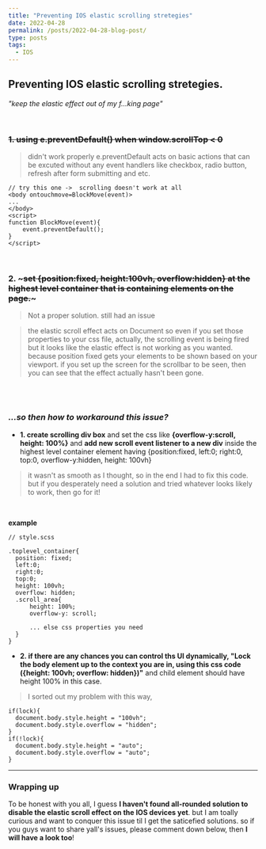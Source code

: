 ```yaml
---
title: "Preventing IOS elastic scrolling stretegies"
date: 2022-04-28
permalink: /posts/2022-04-28-blog-post/
type: posts
tags:
  - IOS
---
```


## Preventing IOS elastic scrolling stretegies.

_"keep the elastic effect out of my f...king page"_

<br/>

### ~~1. using e.preventDefault() when window.scrollTop < 0~~

> didn't work properly
> e.preventDefault acts on basic actions that can be excuted without any event handlers like checkbox, radio button, refresh after form submitting and etc.

```
// try this one ->  scrolling doesn't work at all
<body ontouchmove=BlockMove(event)>
...
</body>
<script>
function BlockMove(event){
    event.preventDefault();
}
</script>
```

<br/>

### 2. ~~~set {position:fixed, height:100vh, overflow:hidden} at the highest level container that is containing elements on the page.~~~

> Not a proper solution. still had an issue

> the elastic scroll effect acts on Document so even if you set those properties to your css file, actually, the scrolling event is being fired but it looks like the elastic effect is not working as you wanted. because position fixed gets your elements to be shown based on your viewport. if you set up the screen for the scrollbar to be seen, then you can see that the effect actually hasn't been gone.

<br/>

<br/>

### **_...so then how to workaround this issue?_**

- **1. create scrolling div box** and set the css like **{overflow-y:scroll, height: 100%}** and **add new scroll event listener to a new div** inside the highest level container element having {position:fixed, left:0; right:0, top:0, overflow-y:hidden, height: 100vh}

> it wasn't as smooth as I thought, so in the end I had to fix this code.
> but if you desperately need a solution and tried whatever looks likely to work, then go for it!

<br/>

**example**

```
// style.scss

.toplevel_container{
  position: fixed;
  left:0;
  right:0;
  top:0;
  height: 100vh;
  overflow: hidden;
  .scroll_area{
      height: 100%;
      overflow-y: scroll;

      ... else css properties you need
  }
}

```

- **2. if there are any chances you can control ths UI dynamically, "Lock the body element up to the context you are in, using this css code ({height: 100vh; overflow: hidden})"** and child element should have height 100% in this case.

> I sorted out my problem with this way,

```
if(lock){
  document.body.style.height = "100vh";
  document.body.style.overflow = "hidden";
}
if(!lock){
  document.body.style.height = "auto";
  document.body.style.overflow = "auto";
}
```

---

### Wrapping up

To be honest with you all, I guess **I haven't found all-rounded solution to disable the elastic scroll effect on the IOS devices yet**.
but I am toally curious and want to conquer this issue til I get the saticefied solutions.
so if you guys want to share yall's issues, please comment down below, then **I will have a look too**!
